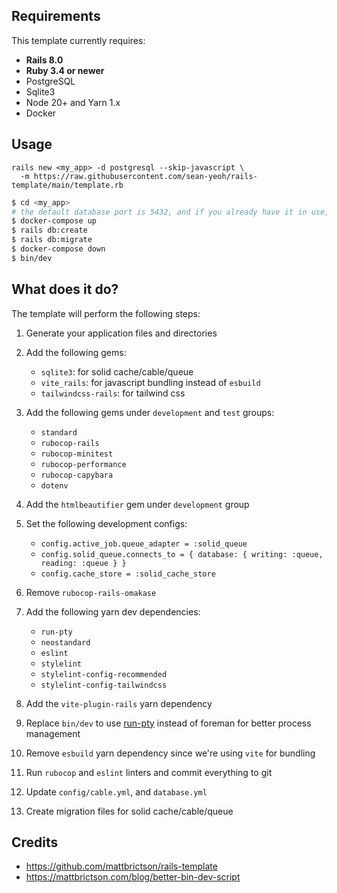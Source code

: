 ## Requirements

This template currently requires:

- **Rails 8.0**
- **Ruby 3.4 or newer**
- PostgreSQL
- Sqlite3
- Node 20+ and Yarn 1.x
- Docker

## Usage

```$ bash
rails new <my_app> -d postgresql --skip-javascript \
  -m https://raw.githubusercontent.com/sean-yeoh/rails-template/main/template.rb
```

```bash
$ cd <my_app>
# the default database port is 5432, and if you already have it in use, change the port in my_app/.env
$ docker-compose up
$ rails db:create
$ rails db:migrate
$ docker-compose down
$ bin/dev
```

## What does it do?

The template will perform the following steps:

1. Generate your application files and directories
2. Add the following gems:

   - `sqlite3`: for solid cache/cable/queue
   - `vite_rails`: for javascript bundling instead of `esbuild`
   - `tailwindcss-rails`: for tailwind css

3. Add the following gems under `development` and `test` groups:

   - `standard`
   - `rubocop-rails`
   - `rubocop-minitest`
   - `rubocop-performance`
   - `rubocop-capybara`
   - `dotenv`

4. Add the `htmlbeautifier` gem under `development` group
5. Set the following development configs:

   - `config.active_job.queue_adapter = :solid_queue`
   - `config.solid_queue.connects_to = { database: { writing: :queue, reading: :queue } }`
   - `config.cache_store = :solid_cache_store`

6. Remove `rubocop-rails-omakase`
7. Add the following yarn dev dependencies:

   - `run-pty`
   - `neostandard`
   - `eslint`
   - `stylelint`
   - `stylelint-config-recommended`
   - `stylelint-config-tailwindcss`

8. Add the `vite-plugin-rails` yarn dependency
9. Replace `bin/dev` to use [run-pty](https://github.com/lydell/run-pty) instead of foreman for better process management
10. Remove `esbuild` yarn dependency since we're using `vite` for bundling
11. Run `rubocop` and `eslint` linters and commit everything to git
12. Update `config/cable.yml`, and `database.yml`
13. Create migration files for solid cache/cable/queue

## Credits

- https://github.com/mattbrictson/rails-template
- https://mattbrictson.com/blog/better-bin-dev-script
